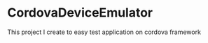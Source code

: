 CordovaDeviceEmulator
=====================

This project I create to easy test application on cordova framework
